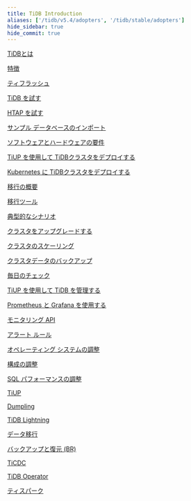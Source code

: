 ```yaml
---
title: TiDB Introduction
aliases: ['/tidb/v5.4/adopters', '/tidb/stable/adopters']
hide_sidebar: true
hide_commit: true
---
```


<LearningPathContainer platform="tidb" title="TiDB" subTitle="TiDB is an open-source NewSQL database that supports Hybrid Transactional and Analytical Processing (HTAP) workloads. Find the guide, samples, and references you need to use TiDB.">

<LearningPath label="Learn" icon="cloud1">

[TiDBとは](https://docs.pingcap.com/tidb/v5.4/overview)

[特徴](https://docs.pingcap.com/tidb/v5.4/basic-features)

[ティフラッシュ](https://docs.pingcap.com/tidb/v5.4/tiflash-overview)

</LearningPath>

<LearningPath label="Try" icon="cloud5">

[TiDB を試す](https://docs.pingcap.com/tidb/v5.4/quick-start-with-tidb)

[HTAP を試す](https://docs.pingcap.com/tidb/v5.4/quick-start-with-htap)

[サンプル データベースのインポート](https://docs.pingcap.com/tidb/v5.4/import-example-data)

</LearningPath>

<LearningPath label="Deploy" icon="deploy">

[ソフトウェアとハードウェアの要件](https://docs.pingcap.com/tidb/v5.4/hardware-and-software-requirements)

[TiUP を使用して TiDBクラスタをデプロイする](https://docs.pingcap.com/tidb/v5.4/production-deployment-using-tiup)

[Kubernetes に TiDBクラスタをデプロイする](https://docs.pingcap.com/tidb/v5.4/tidb-in-kubernetes)

</LearningPath>

<LearningPath label="Migrate" icon="cloud3">

[移行の概要](https://docs.pingcap.com/tidb/v5.4/migration-overview)

[移行ツール](https://docs.pingcap.com/tidb/v5.4/migration-tools)

[典型的なシナリオ](https://docs.pingcap.com/tidb/v5.4/migrate-aurora-to-tidb)

</LearningPath>

<LearningPath label="Maintain" icon="maintain">

[クラスタをアップグレードする](https://docs.pingcap.com/tidb/v5.4/upgrade-tidb-using-tiup)

[クラスタのスケーリング](https://docs.pingcap.com/tidb/v5.4/scale-tidb-using-tiup)

[クラスタデータのバックアップ](https://docs.pingcap.com/tidb/v5.4/use-br-command-line-tool)

[毎日のチェック](https://docs.pingcap.com/tidb/v5.4/daily-check)

[TiUP を使用して TiDB を管理する](https://docs.pingcap.com/tidb/v5.4/maintain-tidb-using-tiup)

</LearningPath>

<LearningPath label="Monitor" icon="cloud6">

[Prometheus と Grafana を使用する](https://docs.pingcap.com/tidb/v5.4/tidb-monitoring-framework)

[モニタリング API](https://docs.pingcap.com/tidb/v5.4/tidb-monitoring-api)

[アラート ルール](https://docs.pingcap.com/tidb/v5.4/alert-rules)

</LearningPath>

<LearningPath label="Tune" icon="tidb-cloud-tune">

[オペレーティング システムの調整](https://docs.pingcap.com/tidb/v5.4/tune-operating-system)

[構成の調整](https://docs.pingcap.com/tidb/v5.4/configure-memory-usage)

[SQL パフォーマンスの調整](https://docs.pingcap.com/tidb/v5.4/sql-tuning-overview)

</LearningPath>

<LearningPath label="Tools" icon="doc7">

[TiUP](https://docs.pingcap.com/tidb/v5.4/tiup-overview)

[Dumpling](https://docs.pingcap.com/tidb/v5.4/dumpling-overview)

[TiDB Lightning](https://docs.pingcap.com/tidb/v5.4/tidb-lightning-overview)

[データ移行](https://docs.pingcap.com/tidb/v5.4/dm-overview)

[バックアップと復元 (BR)](https://docs.pingcap.com/tidb/v5.4/backup-and-restore-tool)

[TiCDC](https://docs.pingcap.com/tidb/v5.4/ticdc-overview)

[TiDB Operator](https://docs.pingcap.com/tidb/v5.4/tidb-operator-overview)

[ティスパーク](https://docs.pingcap.com/tidb/v5.4/tispark-overview)

</LearningPath>

</LearningPathContainer>
